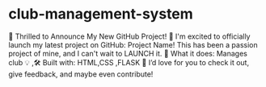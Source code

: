 # club-management-system
🚀 Thrilled to Announce My New GitHub Project! 🎉  I'm excited to officially launch my latest project on GitHub: Project Name! This has been a passion project of mine, and I can't wait to LAUNCH it.  🔧 What it does: Manages club  💡 ,🛠️ Built with:  HTML,CSS ,FLASK  📢 I’d love for you to check it out, give feedback, and maybe even contribute! 
